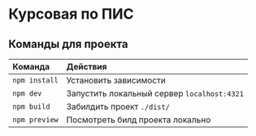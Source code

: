 # Курсовая по ПИС
## Команды для проекта

| Команда                   | Действия                                         |
| :------------------------ | :----------------------------------------------- |
| `npm install`             | Установить зависимости                           |
| `npm dev`                 | Запустить локальный сервер `localhost:4321`      |
| `npm build`               | Забилдить проект `./dist/`                       |
| `npm preview`             | Посмотреть билд проекта локально                 |

